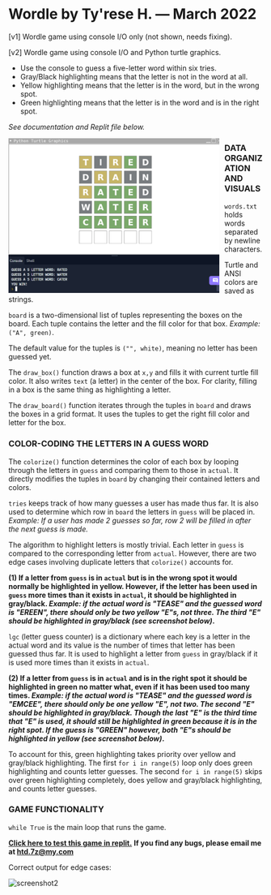 # Wordle by Ty'rese H. — March 2022

\[v1] Wordle game using console I/O only (not shown, needs fixing).

\[v2] Wordle game using console I/O and Python turtle graphics.

* Use the console to guess a five-letter word within six tries.
* Gray/Black highlighting means that the letter is not in the word at all.
* Yellow highlighting means that the letter is in the word, but in the wrong spot.
* Green highlighting means that the letter is in the word and is in the right spot.

_See documentation and Replit file below._

<img src="screen.png"
     alt="screenshot"
     style="float: left; margin-right: 10px;" 
     width="417" 
     height="305"/>
     

### DATA ORGANIZATION AND VISUALS
```words.txt``` holds words separated by newline characters.

Turtle and ANSI colors are saved as strings.

```board``` is a two-dimensional list of tuples representing the boxes on the board.
Each tuple contains the letter and the fill color for that box. _Example:_ ```("A", green)```.

The default value for the tuples is ```("", white)```, meaning no letter has been guessed yet.

The ```draw_box()``` function draws a box at ```x,y``` and fills it with current turtle fill color. It also writes ```text``` (a letter) in the center of the box. For clarity, filling in a box is the same thing as highlighting a letter.


The ```draw_board()``` function iterates through the tuples in ```board``` and draws the boxes in a grid format. It uses the tuples to get the right fill color and letter for the box.



### COLOR-CODING THE LETTERS IN A GUESS WORD
The ```colorize()``` function determines the color of each box by looping through the letters in ```guess``` and comparing them to those in ```actual```.
It directly modifies the tuples in ```board``` by changing their contained letters and colors.

```tries``` keeps track of how many guesses a user has made thus far. It is also used to determine which row in ```board``` the letters in ```guess``` will be placed in. _Example: If a user has made 2 guesses so far, row 2 will be filled in after the next guess is made._

The algorithm to highlight letters is mostly trivial. Each letter in ```guess``` is compared to the corresponding letter from ```actual```. However, there are two edge cases involving duplicate letters that ```colorize()``` accounts for.

**(1) If a letter from ```guess``` is in ```actual``` but is in the wrong spot it would normally be highlighted in yellow. However, if the letter has been used in ```guess``` more times than it exists in ```actual```, it should be highlighted in gray/black. _Example: if the actual word is "TEASE" and the guessed word is "EREEN", there should only be two yellow "E"s, not three. The third "E" should be highlighted in gray/black (see screenshot below)_.**

```lgc``` (letter guess counter) is a dictionary where each key is a letter in the actual word and its value is the number of times that letter has been guessed thus far. It is used to highlight a letter from ```guess``` in gray/black if it is used more times than it exists in ```actual```.


**(2) If a letter from ```guess``` is in ```actual``` and is in the right spot it should be highlighted in green no matter what, even if it has been used too many times. _Example: if the actual word is "TEASE" and the guessed word is "EMCEE", there should only be one yellow "E", not two. The second "E" should be highlighted in gray/black. Though the last "E" is the third time that "E" is used, it should still be highlighted in green because it is in the right spot. If the guess is "GREEN" however, both "E"s should be highlighted in yellow (see screenshot below)_.**

To account for this, green highlighting takes priority over yellow and gray/black highlighting. The first ```for i in range(5)``` loop only does green highlighting and counts letter guesses. The second ```for i in range(5)``` skips over green highlighting completely, does yellow and gray/black highlighting, and counts letter guesses.



### GAME FUNCTIONALITY
```while True``` is the main loop that runs the game.

**[Click here to test this game in replit.](https://replit.com/@ty-rese/Wordle-key#main.py)**
**If you find any bugs, please email me at htd.7z@my.com**

Correct output for edge cases:

<img src="screen2.png"
     alt="screenshot2"
     style="float: left; margin-right: 10px;" 
     width="429" 
     height="403"/>

